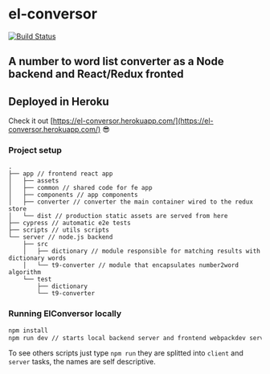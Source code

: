 # el-conversor
[![Build Status](https://travis-ci.org/danielcaldas/el-conversor.svg?branch=master)](https://travis-ci.org/danielcaldas/el-conversor)

## A number to word list converter as a Node backend and React/Redux fronted

## Deployed in Heroku
Check it out [https://el-conversor.herokuapp.com/](https://el-conversor.herokuapp.com/) :sunglasses:

### Project setup
```
.
├── app // frontend react app
│   ├── assets
│   ├── common // shared code for fe app
│   ├── components // app components
│   ├── converter // converter the main container wired to the redux store
│   └── dist // production static assets are served from here
├── cypress // automatic e2e tests
├── scripts // utils scripts
└── server // node.js backend
    ├── src
    │   ├── dictionary // module responsible for matching results with dictionary words
    │   └── t9-converter // module that encapsulates number2word algorithm
    └── test
        ├── dictionary
        └── t9-converter
```

### Running ElConversor locally

```sh
npm install
npm run dev // starts local backend server and frontend webpackdev server with hot reload for frontend
```

To see others scripts just type `npm run` they are splitted into `client` and `server` tasks, the names are
self descriptive.
